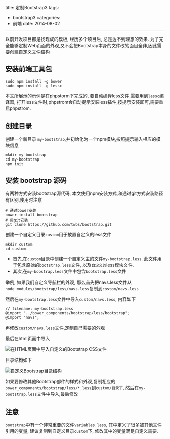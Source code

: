title: 定制Bootstrap3
tags:
  - bootstrap3
categories:
  - 前端
date: 2014-08-02
---

以前开发项目都是找现成的模板, 经历多个项目后, 总是达不到理想的效果. 为了完全能够定制Web页面的外观,又不会把Bootstrap本身的文件改的面目全非,因此需要创建自定义文件结构

## 安装前端工具包

```
sudo npm install -g bower
sudo npm install -g lessc
```

本文所展示的示例是在phpstorm下完成的, 要自动编译less文件,需要用到`lessc`编译器, 打开less文件时,phpstrom会自动提示安装less插件,按提示安装即可,需要重启phpstrom.

<!--more-->

## 创建目录

创建一个新目录 `my-bootstrap`,并初始化为一个npm模块,按照提示输入相应的模块信息

```
mkdir my-bootstrap
cd my-bootstrap
npm init
```

## 安装 bootstrap 源码

有两种方式安装bootstrap源代码, 本文使用npm安装方式,和通过git方式安装路径有区别,使用时注意

```
# 通过bower安装
bower install bootstrap
# 用git安装
git clone https://github.com/twbs/bootstrap.git
```

创建一个自定义目录`custom`用于放置自定义的less文件

```
mkdir custom
cd custom
```

- 首先,在`custom`目录中创建一个自定义主的文件`my-bootstrap.less`. 此文件用于包含原始的`bootstrap.less`文件, 以及`自定义的`less模块文件.
- 其次,在`my-boostrap.less`文件中包含`bootstrap.less`文件

举例, 如果我们自定义导航栏的外观, 那么首先把navs.less文件从`node_modules/bootstrap/less/navs.less`复制到`costom/navs.less`

然后在`my-bootstrap.less`文件中导入`custom/navs.less`, 内容如下

```
// filename: my-bootstrap.less
@import "../bower_components/bootstrap/less/bootstrap";
@import "navs";
```

再修改`custom/navs.less`文件,定制自己需要的外观


最后在html页面中导入


![在HTML页面中导入自定义的Bootstrap CSS文件][1]

目录结构如下

![自定义Bootstrap目录结构][2]


如果要修改其他Bootstrap部件的样式和外观,复制相应的`bower_components/bootstrap/less/*.less`到`custom/目录下`, 然后在`my-bootstrap.less`文件中导入,最后修改


## 注意

`bootstrap`中有一个非常重要的文件`variables.less`, 其中定义了很多被其他文件引用的变量, 建议复制到自定义目录`custom`下, 修改其中的变量满足自定义需要.

  [1]: /images/custom-bootstrap/my-bootstrap.png
  [2]: /images/custom-bootstrap/directory-stucture.png


